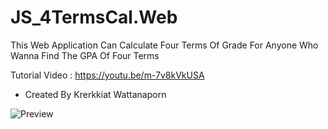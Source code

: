 # JS_4TermsCal.Web
This Web Application Can Calculate Four Terms Of Grade For Anyone Who Wanna Find The GPA Of Four Terms

Tutorial Video : https://youtu.be/m-7v8kVkUSA
- Created By Krerkkiat Wattanaporn

![Preview](https://user-images.githubusercontent.com/105172693/178416173-11b43082-e9e0-4b90-afc8-5e8ad1f99ee8.png)
